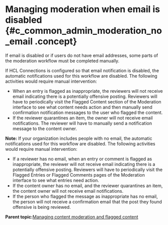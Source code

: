 # Managing moderation when email is disabled {#c_common_admin_moderation_no_email .concept}

If email is disabled or if users do not have email addresses, some parts of the moderation workflow must be completed manually.

If HCL Connections is configured so that email notification is disabled, the automatic notifications used for this workflow are disabled. The following activities would require manual intervention:

-   When an entry is flagged as inappropriate, the reviewers will not receive email indicating there is a potentially offensive posting. Reviewers will have to periodically visit the Flagged Content section of the Moderation interface to see what content needs action and then manually send confirmation notification messages to the user who flagged the content.
-   If the reviewer quarantines an item, the owner will not receive email notifications. The reviewer will have to manually send a notification message to the content owner.

**Note:** If your organization includes people with no email, the automatic notifications used for this workflow are disabled. The following activities would require manual intervention:

-   If a reviewer has no email, when an entry or comment is flagged as inappropriate, the reviewer will not receive email indicating there is a potentially offensive posting. Reviewers will have to periodically visit the Flagged Entries or Flagged Comments pages of the Moderation interface to see what entries need action.
-   If the content owner has no email, and the reviewer quarantines an item, the content owner will not receive email notifications.
-   If the person who flagged the message as inappropriate has no email, the person will not receive a confirmation email that the post they found offensive is being reviewed.

**Parent topic:**[Managing content moderation and flagged content](../admin/t_admin_blogs_flag_inappropriate.md)

